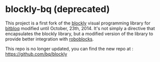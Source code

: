 # blockly-bq (deprecated)

This project is a first fork of the [blockly](https://developers.google.com/blockly) visual programming library for [bitbloq](http://bitbloq.bq.com) modified until October, 23th, 2014. It's not simply a directive that encapsulates the blockly library, but a modified version of the library to provide better integration with [roboblocks](https://github.com/bq/roboblocks).

This repo is no longer updated, you can find the new repo at : https://github.com/bq/blockly
